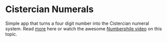 # Cistercian Numerals

Simple app that turns a four digit number into the Cistercian numeral system. Read [more](https://en.wikipedia.org/wiki/Cistercian_numerals) here or watch the awesome [Numberphile video](https://www.youtube.com/watch?v=9p55Qgt7Ciw) on this topic. 